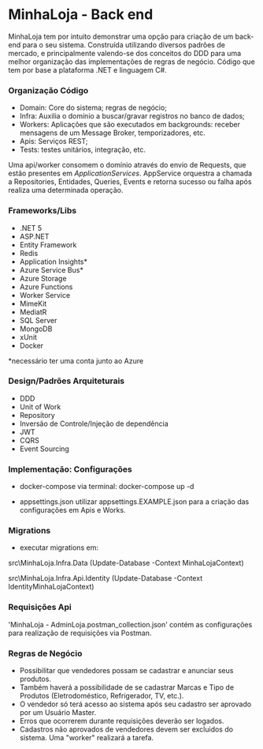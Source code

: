 # MinhaLoja - Back end
MinhaLoja tem por intuito demonstrar uma opção para criação de um back-end para o seu sistema. Construída utilizando diversos padrões de mercado, e principalmente valendo-se dos conceitos do DDD para uma melhor organização das implementações de regras de negócio. Código que tem por base a plataforma .NET e linguagem C#.

### Organização Código
- Domain: Core do sistema; regras de negócio;
- Infra: Auxilia o domínio a buscar/gravar registros no banco de dados;
- Workers: Aplicações que são executados em backgrounds: receber mensagens de um Message Broker, temporizadores, etc.
- Apis: Serviços REST;
- Tests: testes unitários, integração, etc.

Uma api/worker consomem o domínio através do envio de Requests, que estão presentes em *ApplicationServices*. AppService orquestra a chamada a Repositories, Entidades, Queries, Events e retorna sucesso ou falha após realiza uma determinada operação. 

### Frameworks/Libs
- .NET 5
- ASP.NET
- Entity Framework
- Redis
- Application Insights*
- Azure Service Bus*
- Azure Storage
- Azure Functions
- Worker Service
- MimeKit
- MediatR
- SQL Server
- MongoDB
- xUnit
- Docker

*necessário ter uma conta junto ao Azure

### Design/Padrões Arquiteturais
- DDD
- Unit of Work
- Repository
- Inversão de Controle/Injeção de dependência
- JWT
- CQRS
- Event Sourcing

### Implementação: Configurações
- docker-compose
via terminal: docker-compose up -d

- appsettings.json
utilizar appsettings.EXAMPLE.json para a criação das configurações em Apis e Works.

### Migrations
- executar migrations em: 

src\MinhaLoja.Infra.Data (Update-Database -Context MinhaLojaContext)

src\MinhaLoja.Infra.Api.Identity (Update-Database -Context IdentityMinhaLojaContext) 

### Requisições Api
'MinhaLoja - AdminLoja.postman_collection.json' contém as configurações para realização de requisições via Postman.

### Regras de Negócio
- Possibilitar que vendedores possam se cadastrar e anunciar seus produtos.
- Também haverá a possibilidade de se cadastrar Marcas e Tipo de Produtos (Eletrodoméstico, Refrigerador, TV, etc.).
- O vendedor só terá acesso ao sistema após seu cadastro ser aprovado por um Usuário Master.
- Erros que ocorrerem durante requisições deverão ser logados.
- Cadastros não aprovados de vendedores devem ser excluidos do sistema. Uma "worker" realizará a tarefa.
